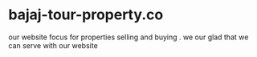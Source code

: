 # bajaj-tour-property.co
our website focus for properties selling and buying . we our glad that we can serve with our website
